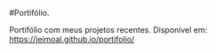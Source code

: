 #Portifólio.

Portifólio com meus projetos recentes.
Disponível em: https://jeimoal.github.io/portifolio/
